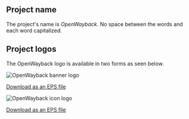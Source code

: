 <head><title>Branding and logos</title></head> 

## Project name

The project's name is *OpenWayback*. No space between the words and each word capitalized.

## Project logos

The OpenWayback logo is available in two forms as seen below.   		

![OpenWayback banner logo](images/OpenWayback-banner100.png) 

[Download as an EPS file](images/openwayback-banner.eps)			



![OpenWayback icon logo](images/OpenWayback-logo100.png)
 
[Download as an EPS file](images/openwayback-logo.eps)			
